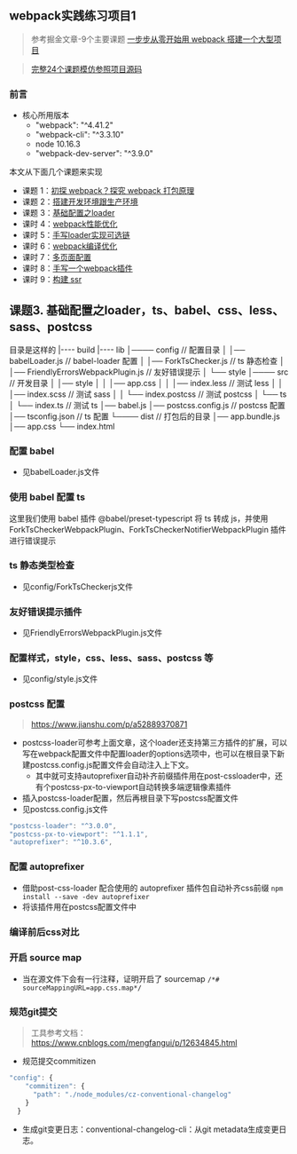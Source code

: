 ## webpack实践练习项目1

> 参考掘金文章-9个主要课题 [一步步从零开始用 webpack 搭建一个大型项目](https://juejin.cn/post/6844904007903772679)

> [完整24个课题模仿参照项目源码](https://github.com/yezishan/webpack-box)
### 前言

- 核心所用版本
  - "webpack": "^4.41.2"
  - "webpack-cli": "^3.3.10"
  - node 10.16.3
  - "webpack-dev-server": "^3.9.0"

本文从下面几个课题来实现

- 课题 1：[初探 webpack？探究 webpack 打包原理](#1)
- 课题 2：[搭建开发环境跟生产环境](#2)
- 课题 3：[基础配置之loader](#3)
- 课时 4：[webpack性能优化](#4)
- 课时 5：[手写loader实现可选链](#5)
- 课时 6：[webpack编译优化](#6)
- 课时 7：[多页面配置](#7)
- 课时 8：[手写一个webpack插件](#8)
- 课时 9：[构建 ssr](#9)

## 课题3. 基础配置之loader，ts、babel、css、less、sass、postcss

目录是这样的
|---- build
|---- lib
│──── config                // 配置目录
│   │── babelLoader.js      // babel-loader 配置
│   │── ForkTsChecker.js    // ts 静态检查
│   │── FriendlyErrorsWebpackPlugin.js // 友好错误提示
│   └── style
│──── src                   // 开发目录
│   │── style
│   │  │── app.css
│   │  │── index.less       // 测试 less
│   │  │── index.scss       // 测试 sass
│   │  └── index.postcss    // 测试 postcss
│   └── ts
│     └── index.ts          // 测试 ts
│── babel.js
│── postcss.config.js       // postcss 配置
│── tsconfig.json           // ts 配置
└──── dist                  // 打包后的目录
   │── app.bundle.js
   │── app.css
   └── index.html

### 配置 babel

- 见babelLoader.js文件

### 使用 babel 配置 ts

这里我们使用 babel 插件 @babel/preset-typescript 将 ts 转成 js，并使用 ForkTsCheckerWebpackPlugin、ForkTsCheckerNotifierWebpackPlugin 插件进行错误提示


### ts 静态类型检查

- 见config/ForkTsCheckerjs文件

### 友好错误提示插件

- 见FriendlyErrorsWebpackPlugin.js文件

### 配置样式，style，css、less、sass、postcss 等

- 见config/style.js文件

### postcss 配置

> https://www.jianshu.com/p/a52889370871

- postcss-loader可参考上面文章，这个loader还支持第三方插件的扩展，可以写在webpack配置文件中配置loader的options选项中，也可以在根目录下新建postcss.config.js配置文件会自动注入上下文。
  - 其中就可支持autoprefixer自动补齐前缀插件用在post-cssloader中，还有个postcss-px-to-viewport自动转换多端逻辑像素插件
- 插入postcss-loader配置，然后再根目录下写postcss配置文件
- 见postcss.config.js文件

```js
"postcss-loader": "^3.0.0",
"postcss-px-to-viewport": "^1.1.1",
"autoprefixer": "^10.3.6",
```


### 配置 autoprefixer

- 借助post-css-loader 配合使用的 autoprefixer 插件包自动补齐css前缀 `npm install --save -dev autoprefixer`
- 将该插件用在postcss配置文件中

### 编译前后css对比

### 开启 source map

- 当在源文件下会有一行注释，证明开启了 sourcemap `/*# sourceMappingURL=app.css.map*/` 



### 规范git提交

> 工具参考文档：https://www.cnblogs.com/mengfangui/p/12634845.html

- 规范提交commitizen
```js
"config": {
    "commitizen": {
      "path": "./node_modules/cz-conventional-changelog"
    }
  }
```
- 生成git变更日志：conventional-changelog-cli：从git metadata生成变更日志。


###

###
